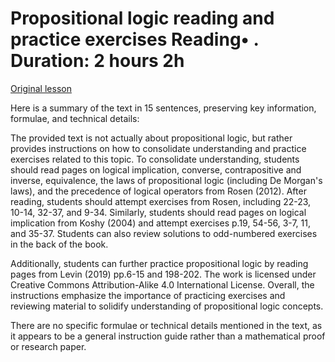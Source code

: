 # Propositional logic reading and practice exercises Reading• . Duration: 2 hours 2h

[Original lesson](https://www.coursera.org/learn/uol-discrete-mathematics/supplement/4SFu9/propositional-logic-reading-and-practice-exercises)

Here is a summary of the text in 15 sentences, preserving key information, formulae, and technical details:

The provided text is not actually about propositional logic, but rather provides instructions on how to consolidate understanding and practice exercises related to this topic. To consolidate understanding, students should read pages on logical implication, converse, contrapositive and inverse, equivalence, the laws of propositional logic (including De Morgan's laws), and the precedence of logical operators from Rosen (2012). After reading, students should attempt exercises from Rosen, including 22-23, 10-14, 32-37, and 9-34. Similarly, students should read pages on logical implication from Koshy (2004) and attempt exercises p.19, 54-56, 3-7, 11, and 35-37. Students can also review solutions to odd-numbered exercises in the back of the book.

Additionally, students can further practice propositional logic by reading pages from Levin (2019) pp.6-15 and 198-202. The work is licensed under Creative Commons Attribution-Alike 4.0 International License. Overall, the instructions emphasize the importance of practicing exercises and reviewing material to solidify understanding of propositional logic concepts.

There are no specific formulae or technical details mentioned in the text, as it appears to be a general instruction guide rather than a mathematical proof or research paper.

